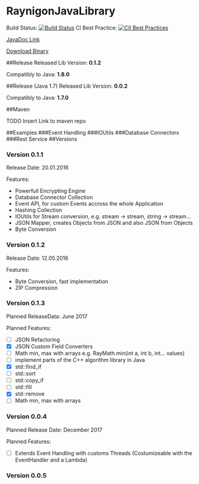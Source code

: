 # RaynigonJavaLibrary
Build Status: [![Build Status](https://travis-ci.org/raynigon/RaynigonJavaLibrary.svg?branch=master)](https://travis-ci.org/raynigon/RaynigonJavaLibrary)
CI Best Practice: [![CII Best Practices](https://bestpractices.coreinfrastructure.org/projects/522/badge)](https://bestpractices.coreinfrastructure.org/projects/522)


[JavaDoc Link](http://rccnet.de/javadoc/rayjavalib/index.html)

[Download Binary](http://rccnet.de/index.php/downloads/download/4-java/2-ray-java-lib)

##Release
Released Lib Version: **0.1.2**

Compatibly to Java: **1.8.0**

##Release (Java 1.7)
Released Lib Version: **0.0.2**

Compatibly to Java: **1.7.0**

##Maven

TODO Insert Link to maven repo

##Examples
###Event Handling
###IOUtils
###Database Connectors
###Rest Service
##Versions
### Version 0.1.1
Release Date: 20.01.2016

Features:
- Powerfull Encrypting Engine
- Database Connector Collection
- Event API, for custom Events accross the whole Application
- Hashing Collection
- IOUtils for Stream conversion, e.g. stream -> stream, string -> stream...
- JSON Mapper, creates Objects from JSON and also JSON from Objects
- Byte Conversion

### Version 0.1.2
Release Date: 12.05.2016

Features:
- Byte Conversion, fast implementation
- ZIP Compression

### Version 0.1.3
Planned ReleaseData: June 2017

Planned Features:
- [ ] JSON Refactoring
- [x] JSON Custom Field Converters
- [ ] Math min, max with arrays e.g. RayMath.min(int a, int b, int... values)
- [ ] implement parts of the C++ algorithm library in Java
 - [x] std::find_if
 - [ ] std::sort
 - [ ] std::copy_if
 - [ ] std::fill
 - [x] std::remove
 - [ ] Math min, max with arrays

### Version 0.0.4
Planned Release Date: December 2017

Planned Features:
  - [ ] Extends Event Handling with customs Threads (Costumizeable with the EventHandler and a Lambda)

### Version 0.0.5
